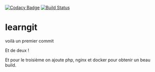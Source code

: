 [![Codacy Badge](https://app.codacy.com/project/badge/Grade/05ce11ccfd4b4e64817af5c96707bbcd)](https://www.codacy.com/gh/taviani/learngit/dashboard?utm_source=github.com&amp;utm_medium=referral&amp;utm_content=taviani/learngit&amp;utm_campaign=Badge_Grade)
[![Build Status](https://travis-ci.org/taviani/learngit.svg?branch=master)](https://travis-ci.org/taviani/learngit)

# learngit

voilà un premier commit

Et de deux !

Et pour le troisième on ajoute php, nginx et docker pour obtenir un beau build.

